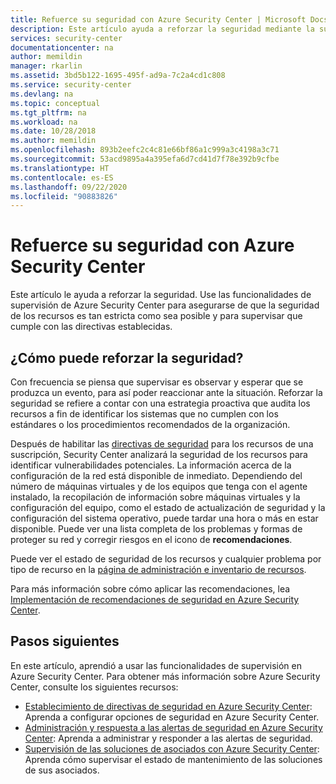 ```yaml
---
title: Refuerce su seguridad con Azure Security Center | Microsoft Docs
description: Este artículo ayuda a reforzar la seguridad mediante la supervisión de los recursos en Azure Security Center.
services: security-center
documentationcenter: na
author: memildin
manager: rkarlin
ms.assetid: 3bd5b122-1695-495f-ad9a-7c2a4cd1c808
ms.service: security-center
ms.devlang: na
ms.topic: conceptual
ms.tgt_pltfrm: na
ms.workload: na
ms.date: 10/28/2018
ms.author: memildin
ms.openlocfilehash: 893b2eefc2c4c81e66bf86a1c999a3c4198a3c71
ms.sourcegitcommit: 53acd9895a4a395efa6d7cd41d7f78e392b9cfbe
ms.translationtype: HT
ms.contentlocale: es-ES
ms.lasthandoff: 09/22/2020
ms.locfileid: "90883826"
---
```

# <a name="strengthen-your-security-posture-with-azure-security-center"></a>Refuerce su seguridad con Azure Security Center
Este artículo le ayuda a reforzar la seguridad. Use las funcionalidades de supervisión de Azure Security Center para asegurarse de que la seguridad de los recursos es tan estricta como sea posible y para supervisar que cumple con las directivas establecidas.

## <a name="how-do-you-strengthen-your-security-posture"></a>¿Cómo puede reforzar la seguridad?
Con frecuencia se piensa que supervisar es observar y esperar que se produzca un evento, para así poder reaccionar ante la situación. Reforzar la seguridad se refiere a contar con una estrategia proactiva que audita los recursos a fin de identificar los sistemas que no cumplen con los estándares o los procedimientos recomendados de la organización.

Después de habilitar las [directivas de seguridad](tutorial-security-policy.md) para los recursos de una suscripción, Security Center analizará la seguridad de los recursos para identificar vulnerabilidades potenciales. La información acerca de la configuración de la red está disponible de inmediato. Dependiendo del número de máquinas virtuales y de los equipos que tenga con el agente instalado, la recopilación de información sobre máquinas virtuales y la configuración del equipo, como el estado de actualización de seguridad y la configuración del sistema operativo, puede tardar una hora o más en estar disponible. Puede ver una lista completa de los problemas y formas de proteger su red y corregir riesgos en el icono de **recomendaciones**.

Puede ver el estado de seguridad de los recursos y cualquier problema por tipo de recurso en la [página de administración e inventario de recursos](asset-inventory.md).

Para más información sobre cómo aplicar las recomendaciones, lea [Implementación de recomendaciones de seguridad en Azure Security Center](security-center-recommendations.md).


## <a name="next-steps"></a>Pasos siguientes
En este artículo, aprendió a usar las funcionalidades de supervisión en Azure Security Center. Para obtener más información sobre Azure Security Center, consulte los siguientes recursos:

* [Establecimiento de directivas de seguridad en Azure Security Center](tutorial-security-policy.md): Aprenda a configurar opciones de seguridad en Azure Security Center.
* [Administración y respuesta a las alertas de seguridad en Azure Security Center](security-center-managing-and-responding-alerts.md): Aprenda a administrar y responder a las alertas de seguridad.
* [Supervisión de las soluciones de asociados con Azure Security Center](security-center-partner-solutions.md): Aprenda cómo supervisar el estado de mantenimiento de las soluciones de sus asociados.